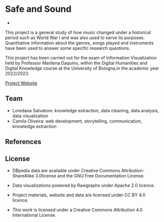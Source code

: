 # Safe and Sound
-

This project is a general study of how music changed under a historical period such as World War I and was also used to serve its purposes. Quantitative information about the genres, songs played and instruments have been used to answer some specific research questions.

This project has been carried out for the exam of Information Visualization held by Professor Marilena Daquino, within the Digital Humanities and Digital Knowledge course at the University of Bologna,in the academic year 2022/2023.

[Project Website](https://safeandsoundinfoviz.github.io/safe_and_sound/)

Team
-
- Loredana Salvatore: knowledge extraction, data cleaning, data analysis, data visualization
- Camila Oliveira: web development, storytelling, communication, knowledge extraction

References
- 
    
License
-
- DBpedia data are available under Creative Commons Attribution-ShareAlike 3.0license and the GNU Free Documentation License.
- Data visualizations powered by Rawgraphs under Apache 2.0 licence.
- Project materials, website and data are licensed under CC BY 4.0 licence.

- This work is licensed under a Creative Commons Attribution 4.0 International License.



